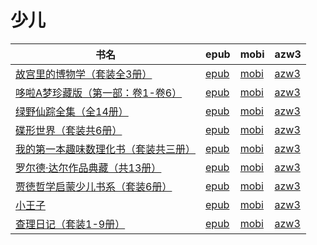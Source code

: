 # 少儿

| 书名 | epub | mobi | azw3 |
| --- | --- | --- | --- |
| [故宫里的博物学（套装全3册）](http://ct.dalanmei.com/f/31084289-771230629-587919) | [epub](http://ct.dalanmei.com/f/31084289-771230629-587919) | [mobi](http://ct.dalanmei.com/f/31084289-771246264-a35176) | [azw3](http://ct.dalanmei.com/f/31084289-771235964-9ca2cb) |
| [哆啦A梦珍藏版（第一部：卷1-卷6）](http://ct.dalanmei.com/f/31084289-571724442-2bafa7) | [epub](http://ct.dalanmei.com/f/31084289-571724442-2bafa7) | [mobi](http://ct.dalanmei.com/f/31084289-572112262-e90b89) | [azw3](http://ct.dalanmei.com/f/31084289-572116152-d479c1) |
| [绿野仙踪全集（全14册）](http://ct.dalanmei.com/f/31084289-571483436-3237d9) | [epub](http://ct.dalanmei.com/f/31084289-571483436-3237d9) | [mobi](http://ct.dalanmei.com/f/31084289-571773239-f9c671) | [azw3](http://ct.dalanmei.com/f/31084289-571918282-9774df) |
| [碟形世界（套装共6册）](http://ct.dalanmei.com/f/31084289-571584347-6b7dc0) | [epub](http://ct.dalanmei.com/f/31084289-571584347-6b7dc0) | [mobi](http://ct.dalanmei.com/f/31084289-571735573-0ac1ad) | [azw3](http://ct.dalanmei.com/f/31084289-571853646-4b8960) |
| [我的第一本趣味数理化书（套装共三册）](http://ct.dalanmei.com/f/31084289-571525589-1f16b0) | [epub](http://ct.dalanmei.com/f/31084289-571525589-1f16b0) | [mobi](http://ct.dalanmei.com/f/31084289-571780476-34a81f) | [azw3](http://ct.dalanmei.com/f/31084289-571880314-6b204e) |
| [罗尔德·达尔作品典藏（共13册）](http://ct.dalanmei.com/f/31084289-571426348-aff489) | [epub](http://ct.dalanmei.com/f/31084289-571426348-aff489) | [mobi](http://ct.dalanmei.com/f/31084289-571783470-e2e3d5) | [azw3](http://ct.dalanmei.com/f/31084289-571884471-5af507) |
| [贾徳哲学启蒙少儿书系（套装6册）](http://ct.dalanmei.com/f/31084289-571433056-1c5f76) | [epub](http://ct.dalanmei.com/f/31084289-571433056-1c5f76) | [mobi](http://ct.dalanmei.com/f/31084289-571783953-951d07) | [azw3](http://ct.dalanmei.com/f/31084289-571884761-99b0e6) |
| [小王子](http://ct.dalanmei.com/f/31084289-571453232-82ec54) | [epub](http://ct.dalanmei.com/f/31084289-571453232-82ec54) | [mobi](http://ct.dalanmei.com/f/31084289-571786971-04ae55) | [azw3](http://ct.dalanmei.com/f/31084289-571886070-6e5996) |
| [查理日记（套装1-9册）](http://ct.dalanmei.com/f/31084289-571453540-f41fe1) | [epub](http://ct.dalanmei.com/f/31084289-571453540-f41fe1) | [mobi](http://ct.dalanmei.com/f/31084289-571787184-a47d37) | [azw3](http://ct.dalanmei.com/f/31084289-571886634-f09ca4) |
